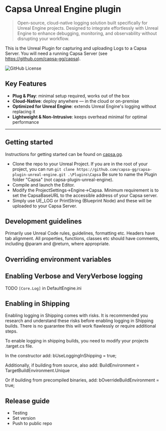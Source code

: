 # Capsa Unreal Engine plugin

> Open-source, cloud-native logging solution built specifically for Unreal Engine projects. Designed to integrate effortlessly with Unreal Engine to enhance debugging, monitoring, and observability without disrupting your workflow.

This is the Unreal Plugin for capturing and uploading Logs to a Capsa Server. You will need a running Capsa Server (see https://github.com/capsa-gg/capsa).

![GitHub License](https://img.shields.io/github/license/capsa-gg/capsa-plugin-unreal-engine)

## Key Features
- **Plug & Play**: minimal setup required, works out of the box
- **Cloud-Native**: deploy anywhere — in the cloud or on-premise
- **Optimized for Unreal Engine**: extends Unreal Engine's logging without replacing it
- **Lightweight & Non-Intrusive**: keeps overhead minimal for optimal performance

---

## Getting started

Instructions for getting started can be found on [capsa.gg](https://capsa.gg/docs/getting-started/).

* Clone the repo to your Unreal Project. 
  If you are in the root of your project, you can run `git clone https://github.com/capsa-gg/capsa-plugin-unreal-engine.git .\Plugins\Capsa`
  Be sure to name the Plugin folder "Capsa" (not capsa-plugin-unreal-engine).
* Compile and launch the Editor.
* Modify the ProjectSettings->Engine->Capsa. Minimum requirement is to set the CapsaBaseURL to the accessible address of your Capsa server.
* Simply use UE_LOG or PrintString (Blueprint Node) and these will be uploaded to your Capsa Server.

## Development guidelines

Primarily use Unreal Code rules, guidelines, formatting etc.
Headers have tab alignment.
All properties, functions, classes etc should have comments, including @param and @return, where appropriate.

## Overriding environment variables

## Enabling Verbose and VeryVerbose logging

TODO `[Core.Log]` in DefaultEngine.ini

## Enabling in Shipping

Enabling logging in Shipping comes with risks. It is recommended you research and understand these risks before enabling logging in Shipping builds. There is no guarantee this will work flawlessly or require additional steps.

To enable logging in shipping builds, you need to modify your projects <ProjectName>.target.cs file.

In the constructor add:
bUseLoggingInShipping = true;

Additionally, if building from source, also add:
BuildEnvironment = TargetBuildEnvironment.Unique

Or if building from precompiled binaries, add:
bOverrideBuildEnvironment = true;

## Release guide

- Testing
- Set version
- Push to public repo